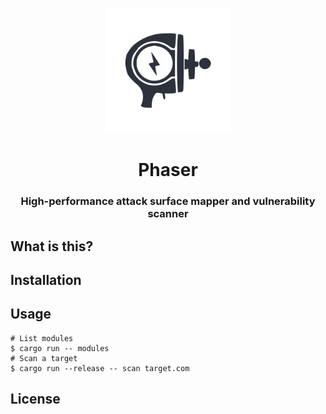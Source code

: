 <p align="center">
  <img alt="Bloom logo" src="./phaser.svg" height="200" />
  <h1 align="center">Phaser</h1>
  <h3 align="center">High-performance attack surface mapper and vulnerability scanner</h3>
</p>



## What is this?



## Installation


## Usage


```shell
# List modules
$ cargo run -- modules
# Scan a target
$ cargo run --release -- scan target.com
```


## License
